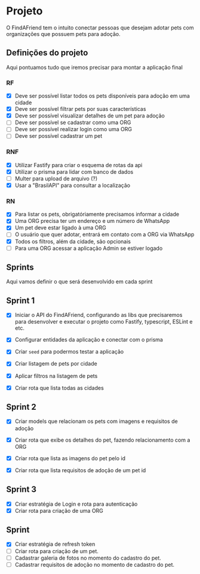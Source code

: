 # Projeto

O FindAFriend tem o intuito conectar pessoas que desejam adotar pets com organizações que possuem pets para adoção.

## Definições do projeto

Aqui pontuamos tudo que iremos precisar para montar a aplicação final

### RF
- [x] Deve ser possível listar todos os pets disponíveis para adoção em uma cidade
- [x] Deve ser possível filtrar pets por suas características
- [x] Deve ser possível visualizar detalhes de um pet para adoção
- [ ] Deve ser possível se cadastrar como uma ORG
- [ ] Deve ser possível realizar login como uma ORG
- [ ] Deve ser possível cadastrar um pet

### RNF
- [x] Utilizar Fastify para criar o esquema de rotas da api
- [x] Utilizar o prisma para lidar com banco de dados
- [ ] Multer para upload de arquivo (?)
- [x] Usar a "BrasilAPI" para consultar a localização

### RN
- [x] Para listar os pets, obrigatóriamente precisamos informar a cidade
- [x] Uma ORG precisa ter um endereço e um número de WhatsApp
- [x] Um pet deve estar ligado à uma ORG
- [ ] O usuário que quer adotar, entrará em contato com a ORG via WhatsApp
- [x] Todos os filtros, além da cidade, são opcionais
- [ ] Para uma ORG acessar a aplicação Admin se estiver logado

## Sprints

Aqui vamos definir o que será desenvolvido em cada sprint

## Sprint 1

- [x] Iniciar o API do FindAFriend, configurando as libs que precisaremos para desenvolver e executar o projeto como Fastify, typescript, ESLint e etc.

- [x] Configurar entidades da aplicação e conectar com o prisma
- [x] Criar `seed` para podermos testar a aplicação
- [x] Criar listagem de pets por cidade
- [x] Aplicar filtros na listagem de pets 
- [x] Criar rota que lista todas as cidades

## Sprint 2

- [x] Criar models que relacionam os pets com imagens e requisitos de adoção
- [x] Criar rota que exibe os detalhes do pet, fazendo relacionamento com a ORG
- [x] Criar rota que lista as imagens do pet pelo id
- [x] Criar rota que lista requisitos de adoção de um pet id


## Sprint 3

- [x] Criar estratégia de Login e rota para autenticação
- [x] Criar rota para criação de uma ORG

## Sprint
- [x] Criar estratégia de refresh token
- [ ] Criar rota para criação de um pet.
- [ ] Cadastrar galeria de fotos no momento do cadastro do pet.
- [ ] Cadastrar requisitos de adoção no momento de cadastro do pet.